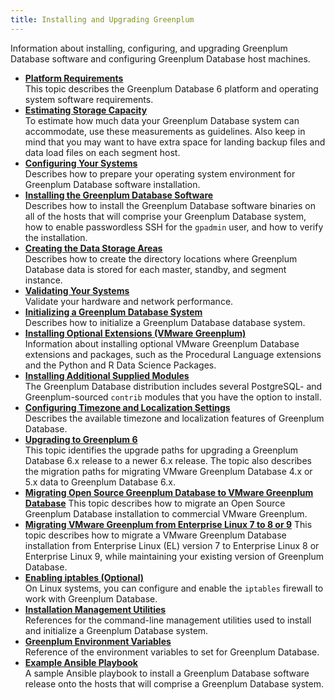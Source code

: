 ```yaml
---
title: Installing and Upgrading Greenplum 
---
```


Information about installing, configuring, and upgrading Greenplum Database software and configuring Greenplum Database host machines.

-   **[Platform Requirements](platform-requirements-overview.html)**  
This topic describes the Greenplum Database 6 platform and operating system software requirements.
-   **[Estimating Storage Capacity](capacity_planning.html)**  
To estimate how much data your Greenplum Database system can accommodate, use these measurements as guidelines. Also keep in mind that you may want to have extra space for landing backup files and data load files on each segment host.
-   **[Configuring Your Systems](prep_os.html)**  
Describes how to prepare your operating system environment for Greenplum Database software installation.
-   **[Installing the Greenplum Database Software](install_gpdb.html)**  
Describes how to install the Greenplum Database software binaries on all of the hosts that will comprise your Greenplum Database system, how to enable passwordless SSH for the `gpadmin` user, and how to verify the installation.
-   **[Creating the Data Storage Areas](create_data_dirs.html)**  
Describes how to create the directory locations where Greenplum Database data is stored for each master, standby, and segment instance.
-   **[Validating Your Systems](validate.html)**  
Validate your hardware and network performance.
-   **[Initializing a Greenplum Database System](init_gpdb.html)**  
Describes how to initialize a Greenplum Database database system.
-   **[Installing Optional Extensions \(VMware Greenplum\)](data_sci_pkgs.html)**  
Information about installing optional VMware Greenplum Database extensions and packages, such as the Procedural Language extensions and the Python and R Data Science Packages.
-   **[Installing Additional Supplied Modules](install_modules.html)**  
The Greenplum Database distribution includes several PostgreSQL- and Greenplum-sourced `contrib` modules that you have the option to install.
-   **[Configuring Timezone and Localization Settings](localization.html)**  
Describes the available timezone and localization features of Greenplum Database.
-   **[Upgrading to Greenplum 6](upgrade_intro.html)**  
This topic identifies the upgrade paths for upgrading a Greenplum Database 6.x release to a newer 6.x release. The topic also describes the migration paths for migrating VMware Greenplum Database 4.x or 5.x data to Greenplum Database 6.x.
-   **[Migrating Open Source Greenplum Database to VMware Greenplum Database](migrate-oss-to-vmware.html)**
This topic describes how to migrate an Open Source Greenplum Database installation to commercial VMware Greenplum.
-   **[Migrating VMware Greenplum from Enterprise Linux 7 to 8 or 9](migrate-linux.html)**
This topic describes how to migrate a VMware Greenplum Database installation from Enterprise Linux (EL) version 7 to Enterprise Linux 8 or Enterprise Linux 9, while maintaining your existing version of Greenplum Database.
-   **[Enabling iptables \(Optional\)](enable_iptables.html)**  
On Linux systems, you can configure and enable the `iptables` firewall to work with Greenplum Database.
-   **[Installation Management Utilities](apx_mgmt_utils.html)**  
References for the command-line management utilities used to install and initialize a Greenplum Database system.
-   **[Greenplum Environment Variables](env_var_ref.html)**  
Reference of the environment variables to set for Greenplum Database.
-   **[Example Ansible Playbook](ansible-example.html)**  
A sample Ansible playbook to install a Greenplum Database software release onto the hosts that will comprise a Greenplum Database system.

